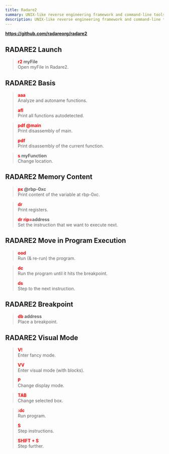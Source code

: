 ```yaml
---
title: Radare2
summary: UNIX-like reverse engineering framework and command-line toolset.
description: UNIX-like reverse engineering framework and command-line toolset.
---
```


**https://github.com/radareorg/radare2**

## RADARE2 Launch


 > 
 > **<font color=red>r2</font> myFile**</br>
 > Open myFile in Radare2.

## RADARE2 Basis


 > 
 > **<font color=red>aaa</font>**</br>
 > Analyze and autoname functions.
 > 
 > **<font color=red>afl</font>**</br>
 > Print all functions autodetected.

 > 
 > **<font color=red>pdf @main</font>**</br>
 > Print disassembly of main.
 > 
 > **<font color=red>pdf</font>**</br>
 > Print disassembly of the current function.

 > 
 > **<font color=red>s</font> myFunction**</br>
 > Change location.

## RADARE2 Memory Content


 > 
 > **<font color=red>px</font> @rbp-0xc**</br>
 > Print content of the variable at rbp-0xc. 

 > 
 > **<font color=red>dr</font>**</br>
 > Print registers.
 > 
 > **<font color=red>dr</font> <font color=red>rip=</font>address**</br>
 > Set the instruction that we want to execute next.

## RADARE2 Move in Program Execution


 > 
 > **<font color=red>ood</font>**</br>
 > Run (& re-run) the program.

 > 
 > **<font color=red>dc</font>**</br>
 > Run the program until it hits the breakpoint.
 > 
 > **<font color=red>ds</font>**</br>
 > Step to the next instruction.

## RADARE2 Breakpoint


 > 
 > **<font color=red>db</font> address**</br>
 > Place a breakpoint.

## RADARE2 Visual Mode


 > 
 > **<font color=red>V!</font>**</br>
 > Enter fancy mode.
 > 
 > **<font color=red>VV</font>**</br>
 > Enter visual mode (with blocks).
 > 
 > **<font color=red>P</font>**</br>
 > Change display mode.

 > 
 > **<font color=red>TAB</font>**</br>
 > Change selected box.

 > 
 > **<font color=red>:dc</font>**</br>
 > Run program.
 > 
 > **<font color=red>S</font>**</br>
 > Step instructions.
 > 
 > **<font color=red>SHIFT + S</font>**</br>
 > Step further.
